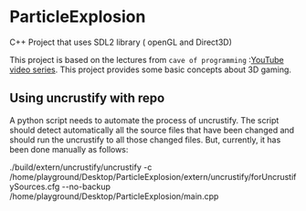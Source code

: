 # ParticleExplosion
C++ Project that uses SDL2 library ( openGL and Direct3D)

This project is based on the lectures from `cave of programming` :[YouTube video series](https://www.youtube.com/watch?v=1MKhigIml3E&list=PLmpc3xvYSk4wDCP5zjt2QQXe8-JGHa4Kt).
This project provides some basic concepts about 3D gaming.

## Using uncrustify with repo

A python script needs to automate the process of uncrustify. The script should detect automatically all the source files that have been changed and should run the uncrustify to all those changed files.
But, currently, it has been done manually as follows:

./build/extern/uncrustify/uncrustify -c /home/playground/Desktop/ParticleExplosion/extern/uncrustify/forUncrustifySources.cfg --no-backup /home/playground/Desktop/ParticleExplosion/main.cpp
